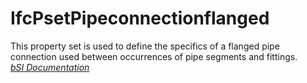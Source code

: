 IfcPsetPipeconnectionflanged
============================
This property set is used to define the specifics of a flanged pipe connection
used between occurrences of pipe segments and fittings.  
[ _bSI
Documentation_](https://standards.buildingsmart.org/IFC/DEV/IFC4_2/FINAL/HTML/schema/ifchvacdomain/pset/pset_pipeconnectionflanged.htm)


